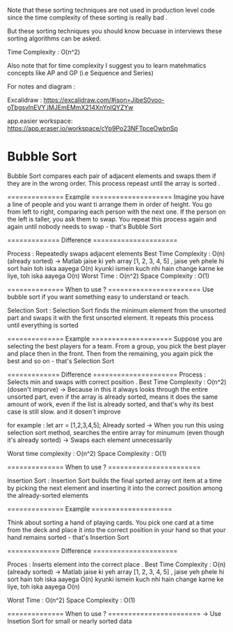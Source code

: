 
Note that these sorting techniques are not used in production level code
since the time complexity of these sorting is really bad .

But these sorting techniques you should know becuase in interviews these sorting algorithms can be asked. 

Time Complexity : O(n^2)


Also note that for time complexity 
I suggest you to learn matehmatics concepts like AP and GP (i.e Sequence and Series)



For notes and diagram : 

Excalidraw : https://excalidraw.com/#json=JjbeS0voo-oTbgsvlnEVY,jMJEmEMmX214XnYnIQYZYw

app.easier workspace: https://app.eraser.io/workspace/cYp9Po23NFTpceOwbnSp




<h1><b>Bubble Sort</b></h1> 
Bubble Sort compares each pair of adjacent elements and swaps them if they are in the wrong order. This process repeast until the array is sorted .

============== Example ==================== 
Imagine you have a line of people and you want ti arrange them in order of height. You go from left to right, comparing each person with the next one. If the person on the left is taller, you ask them to swap. You repeat this process again and again until nobody needs to swap - that's Bubble Sort 

============= Difference =====================

Process : Repeatedly swaps adjacent elements 
Best Time Complexity : O(n) (already sorted) 
-> Matlab jaise ki yeh array [1, 2, 3, 4, 5] , jaise yeh phele hi sort hain toh iska aayega O(n) kyunki ismein kuch nhi hain change karne ke liye, toh iska aayega O(n) 
Worst Time : O(n^2)
Space Complexity : O(1)

============== When to use ? =======================
Use bubble sort if you want something easy to understand or teach. 


Selection Sort : Selection Sort finds the minimum element from the unsorted part and swaps it with the first unsorted element. It repeats this process until everything is sorted

============== Example ==================== 
Suppose you are selecting the best players for a team. From a group, you pick the best player and place then in the front. Then from the remaining, you again pick the best and so on - that's Selection Sort


============= Difference =====================
Process : Selects min and swaps with correct position .
Best Time Complexity : O(n^2) (dosen't imporve)
-> Because in this it always looks through the entire unsorted part, even if the array is already sorted, means it does the same amount of work, even if the list is already sorted, and that's why its best case is still slow. and it dosen't improve 

for example : let arr = [1,2,3,4,5]; Already sorted 
-> When you run this using selection sort method, searches the entire array for minumum (even though it's already sorted) 
-> Swaps each element unnecessarily  

Worst time complexity : O(n^2) 
Space Complexity : O(1)


============== When to use ? =======================


Insertion Sort : Insertion Sort builds the final sprted array ont item at a time by picking the next element and inserting it into the correct position among the already-sorted elements 

============== Example ==================== 

Think about sorting a hand of playing cards. You pick one card at a time from the deck and place it into the correct position in your hand so that your hand remains sorted - that's Insertion Sort


============= Difference =====================

Proces : Inserts element into the correct place .
Best Time Complexity : O(n) (already sorted)
-> Matlab jaise ki yeh array [1, 2, 3, 4, 5] , jaise yeh phele hi sort hain toh iska aayega O(n) kyunki ismein kuch nhi hain change karne ke liye, toh iska aayega O(n) 

Worst Time : O(n^2) 
Space Complexity : O(1)

============== When to use ? =======================
-> Use Insetion Sort for small or nearly sorted data 